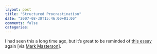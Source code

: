 ```yaml
---
layout: post
title: "Structured Procrastination"
date: "2007-08-30T15:46:00+01:00"
comments: false
categories: 
---
```


<p>I had seen this a long time ago, but it&#8217;s great to be reminded of <a href="http://www.structuredprocrastination.com/">this essay</a> again [via <a href="http://www.jroller.com/MasterMark/entry/structured_procrastination">Mark Masterson</a>].</p>



